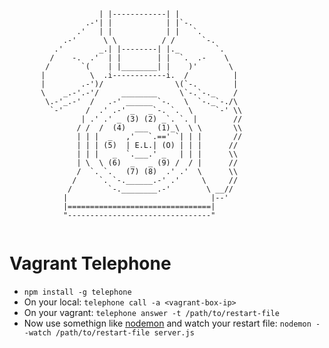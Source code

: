 ```
                                      
                    | |------------| |
                 .-'| |            | |`-.
               .'   | |            | |   `.
            .-'      \ \          / /      `-.
          .'        _.| |--------| |._        `.
         /    -.  .'  | |        | |  `.  .-    \
        /       `(    | |________| |    )'       \
       |          \  .i------------i.  /          |
       |        .-')/                \(`-.        |
       \    _.-'.-'/     ________     \`-.`-._    /
        \.-'_.-'  /   .-' ______ `-.   \  `-._`-./\
         `-'     /  .' .-' _   _`-. `.  \     `-' \\
                | .' .' _ (3) (2) _`. `. |        //
               / /  /  (4)  ___  (1)_\  \ \       \\
               | | |  _   ,'   `.==' `| | |       //
               | | | (5)  | E.L.| (O) | | |      //
               | | |   _  `.___.' _   | | |      \\
               | \  \ (6)  _   _ (9) /  / |      //
               /  `. `.   (7) (8)  .' .'  \      \\
              /     `. `-.______.-' .'     \     //
             /        `-.________.-'        \ __//
            |                                |--'
            |================================|
            "--------------------------------"
                                              
```

# Vagrant Telephone

* `npm install -g telephone`
* On your local:   `telephone call -a <vagrant-box-ip>`
* On your vagrant: `telephone answer -t /path/to/restart-file`
* Now use somethign like [nodemon](https://github.com/remy/nodemon) and watch your restart file: `nodemon --watch /path/to/restart-file server.js`